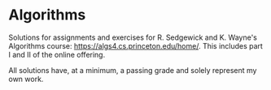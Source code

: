 # Algorithms

Solutions for assignments and exercises for R. Sedgewick and K. Wayne's Algorithms course: https://algs4.cs.princeton.edu/home/. This includes part I and II of the online offering.

All solutions have, at a minimum, a passing grade and solely represent my own work.
